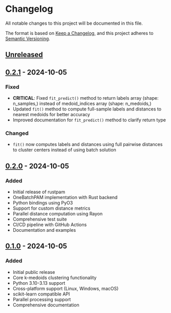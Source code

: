 # Changelog

All notable changes to this project will be documented in this file.

The format is based on [Keep a Changelog](https://keepachangelog.com/en/1.0.0/),
and this project adheres to [Semantic Versioning](https://semver.org/spec/v2.0.0.html).

## [Unreleased]

## [0.2.1] - 2024-10-05

### Fixed
- **CRITICAL**: Fixed `fit_predict()` method to return labels array (shape: n_samples,) instead of medoid_indices array (shape: n_medoids,)
- Updated `fit()` method to compute full-sample labels and distances to nearest medoids for better accuracy
- Improved documentation for `fit_predict()` method to clarify return type

### Changed
- `fit()` now computes labels and distances using full pairwise distances to cluster centers instead of using batch solution

## [0.2.0] - 2024-10-05

### Added
- Initial release of rustpam
- OneBatchPAM implementation with Rust backend
- Python bindings using PyO3
- Support for custom distance metrics
- Parallel distance computation using Rayon
- Comprehensive test suite
- CI/CD pipeline with GitHub Actions
- Documentation and examples

## [0.1.0] - 2024-10-05

### Added
- Initial public release
- Core k-medoids clustering functionality
- Python 3.10-3.13 support
- Cross-platform support (Linux, Windows, macOS)
- scikit-learn compatible API
- Parallel processing support
- Comprehensive documentation

[Unreleased]: https://github.com/Hanziwww/rustpam/compare/v0.2.1...HEAD
[0.2.1]: https://github.com/Hanziwww/rustpam/compare/v0.2.0...v0.2.1
[0.2.0]: https://github.com/Hanziwww/rustpam/compare/v0.1.0...v0.2.0
[0.1.0]: https://github.com/Hanziwww/rustpam/releases/tag/v0.1.0
